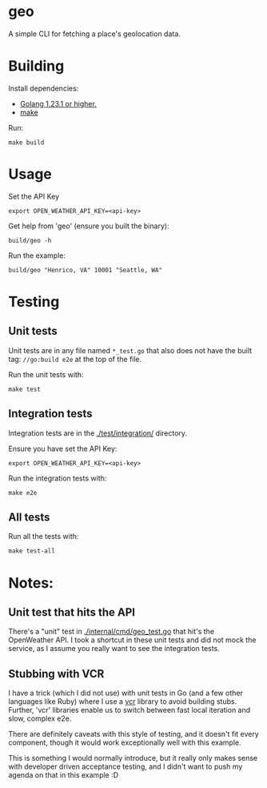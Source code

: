 # geo

A simple CLI for fetching a place's geolocation data.

# Building

Install dependencies:

* [Golang 1.23.1 or higher.](https://go.dev/dl/) 
* [make](https://www.gnu.org/software/make/manual/make.html)  

Run:

```shell
make build
```

# Usage

Set the API Key

```shell
export OPEN_WEATHER_API_KEY=<api-key>
```

Get help from 'geo' (ensure you built the binary):

```
build/geo -h 
```

Run the example:
```shell
build/geo "Henrico, VA" 10001 "Seattle, WA"
```

# Testing

## Unit tests

Unit tests are in any file named `*_test.go` that also does not have
the built tag: `//go:build e2e` at the top of the file.

Run the unit tests with:

```shell
make test
```

## Integration tests
Integration tests are in the [./test/integration/](./test/integration/) directory.


Ensure you have set the API Key:

```shell
export OPEN_WEATHER_API_KEY=<api-key>
```

Run the integration tests with:

```shell
make e2e
```

## All tests
Run all the tests with:

```shell
make test-all
```

# Notes:

## Unit test that hits the API
There's a "unit" test in [./internal/cmd/geo_test.go](./internal/cmd/geo_test.go)
that hit's the OpenWeather API. I took a shortcut in these unit tests
and did not mock the service, as I assume you really want to see
the integration tests.


## Stubbing with VCR
I have a trick (which I did not use) with unit tests in Go (and a few other languages like Ruby) where I use
a [vcr](https://github.com/dnaeon/go-vcr) library to avoid building stubs. Further, 'vcr' 
libraries enable us to switch between fast local iteration and slow, complex e2e.

There are definitely caveats with this style of testing, and it doesn't fit every component,
though it would work exceptionally well with this example.

This is something I would normally introduce, but it really only makes
sense with developer driven acceptance testing, and I didn't want to
push my agenda on that in this example :D
